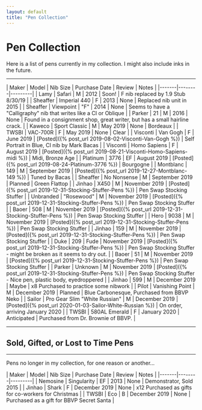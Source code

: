 ```yaml
---
layout: default
title: "Pen Collection"
---
```


# Pen Collection

Here is a list of pens currently in my collection.  I might also include inks in the future.

---

| Maker | Model | Nib Size | Purchase Date | Review | Notes |
|-------|--------|---------|
| Lamy | Safari | M | 2012 | Soon! | F nib replaced by 1.9 Stub 8/30/19 |
| Sheaffer | Imperial 440 | F | 2013 | None | Replaced nib unit in 2015 |
| Sheaffer | Viewpoint | "F" | 2014 | None | Seems to have a "Calligraphy" nib that writes like a CI or Oblique |
| Parker | 21 | M | 2016 | None | Found in a consignment shop, great writer, but has a small hairline crack. |
| Kaweco | Sport Classic | M | May 2019 | None | Bordeaux |
| TWSBI | VAC-700R | F | May 2019 | None | Clear |
| Visconti | Van Gogh | F | June 2019 | [Posted]({% post_url 2019-08-02-Visconti-Van-Gogh %}) | Self Portrait in Blue, CI nib by Mark Bacas |
| Visconti | Homo Sapiens | F | August 2019 | [Posted]({% post_url 2019-08-21-Visconti-Homo-Sapiens-midi %}) | Midi, Bronze Age |
| Platinum | 3776 | EF | August 2019 | [Posted]({% post_url 2019-08-24-Platinum-3776 %}) | Bourgogne |
| Montblanc | 149 | M | September 2019 | [Posted]({% post_url 2019-12-27-Montblanc-149 %}) | Tuned by Bacas |
| Sheaffer | No Nonsense | M | September 2019 | Planned | Green Flattop |
| Jinhao | X450 | M | November 2019 | [Posted]({% post_url 2019-12-31-Stocking-Stuffer-Pens %}) | Pen Swap Stocking Stuffer |
| Unbranded | "Rosewood" | M | November 2019 | [Posted]({% post_url 2019-12-31-Stocking-Stuffer-Pens %}) | Pen Swap Stocking Stuffer |
| Baoer | 508 | M | November 2019 | [Posted]({% post_url 2019-12-31-Stocking-Stuffer-Pens %}) | Pen Swap Stocking Stuffer |
| Hero | 9038 | M | November 2019 | [Posted]({% post_url 2019-12-31-Stocking-Stuffer-Pens %}) | Pen Swap Stocking Stuffer |
| Jinhao | 159 | M | November 2019 | [Posted]({% post_url 2019-12-31-Stocking-Stuffer-Pens %}) | Pen Swap Stocking Stuffer |
| Duke | 209 | Fude | November 2019 | [Posted]({% post_url 2019-12-31-Stocking-Stuffer-Pens %}) | Pen Swap Stocking Stuffer - might be broken as it seems to dry out. |
| Baoer | 51 | M | November 2019 | [Posted]({% post_url 2019-12-31-Stocking-Stuffer-Pens %}) | Pen Swap Stocking Stuffer |
| Parker | Unknown | M | November 2019 | [Posted]({% post_url 2019-12-31-Stocking-Stuffer-Pens %}) | Pen Swap Stocking Stuffer - Nice pen, plastic body, eyedroppered |
| Jinhao | 599 | M | December 2019 | Maybe | x8 Purchased to practice some nibwork |
| Pilot | Vanishing Point | M | December 2019 | Planned | Blue Carbonesque, Purchased from BBVP Neko |
| Sailor | Pro Gear Slim "White Russian" | M | December 2019 | [Posted]({% post_url 2020-01-03-Sailor-White-Russian %}) | On order, arriving January 2020 |
| TWSBI | 580AL Emerald | F | January 2020 | Anticipated | Purchased from Dr. Brownie of BBVP. |

---

## Sold, Gifted, or Lost to Time Pens

---

Pens no longer in my collection, for one reason or another...

| Maker | Model | Nib Size | Purchase Date | Review | Notes |
|-------|--------|---------|
| Nemosine | Singularity | EF | 2013 | None | Demonstrator, Sold 2015 |
| Jinhao | Shark | F | December 2019 | None | x12 Purchased as gifts for co-workers for Christmas |
| TWSBI | Eco | B | December 2019 | None | Purchased as a gift for BBVP Secret Santa |
